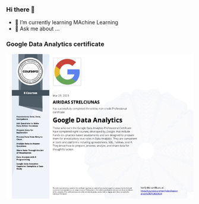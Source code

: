 ### Hi there 👋


- 🌱 I’m currently learning MAchine Learning
- 💬 Ask me about ...
### Google Data Analytics certificate

![Certificate](https://github.com/airidas23/airidas23/blob/main/Coursera%20ZJDPL9GE9C4J%20(1).jpg)
